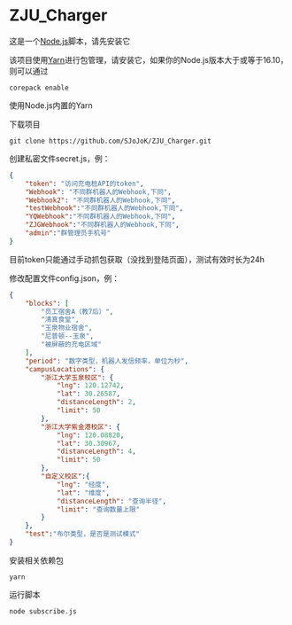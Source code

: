 # ZJU_Charger
这是一个[Node.js](https://nodejs.org/en/)脚本，请先安装它

该项目使用[Yarn](https://yarnpkg.com/)进行包管理，请安装它，如果你的Node.js版本大于或等于16.10，则可以通过

`corepack enable`

使用Node.js内置的Yarn

下载项目

`git clone https://github.com/SJoJoK/ZJU_Charger.git`

创建私密文件secret.js，例：

```json
{
    "token": "访问充电桩API的token",
    "Webhook": "不同群机器人的Webhook,下同",
    "Webhook2": "不同群机器人的Webhook,下同",
    "testWebhook":"不同群机器人的Webhook,下同",
    "YQWebhook":"不同群机器人的Webhook,下同",
    "ZJGWebhook":"不同群机器人的Webhook,下同",
    "admin":"群管理员手机号"
}
```

目前token只能通过手动抓包获取（没找到登陆页面），测试有效时长为24h

修改配置文件config.json，例：

```json
{
    "blocks": [
        "员工宿舍A（教7后）",
        "清真食堂",
        "玉泉物业宿舍",
        "尼普顿--玉泉",
        "被屏蔽的充电区域"
    ],
    "period": "数字类型，机器人发信频率，单位为秒",
    "campusLocations": {
        "浙江大学玉泉校区": {
            "lng": 120.12742,
            "lat": 30.26587,
            "distanceLength": 2,
            "limit": 50
        },
        "浙江大学紫金港校区": {
            "lng": 120.08820,
            "lat": 30.30967,
            "distanceLength": 4,
            "limit": 50
        },
        "自定义校区":{
            "lng": "经度",
            "lat": "维度",
            "distanceLength": "查询半径",
            "limit": "查询数量上限"
        }
    },
    "test":"布尔类型，是否是测试模式"
}
```

安装相关依赖包

`yarn`

运行脚本

`node subscribe.js`
